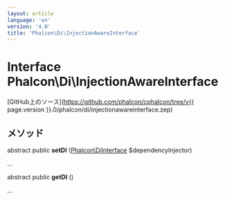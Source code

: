 ```yaml
---
layout: article
language: 'en'
version: '4.0'
title: 'Phalcon\Di\InjectionAwareInterface'
---
```

# Interface **Phalcon\Di\InjectionAwareInterface**

[GitHub上のソース](https://github.com/phalcon/cphalcon/tree/v{{ page.version }}.0/phalcon/di/injectionawareinterface.zep)

## メソッド

abstract public **setDI** ([Phalcon\DiInterface](Phalcon_DiInterface) $dependencyInjector)

...

abstract public **getDI** ()

...